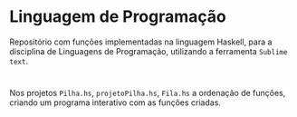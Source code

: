 # Linguagem de Programação

Repositório com funções implementadas na linguagem Haskell, para a disciplina de Linguagens de Programação, utilizando a ferramenta ```Sublime text```.

#

Nos projetos ```Pilha.hs```, ```projetoPilha.hs```, ```Fila.hs``` a ordenação de funções, criando um programa interativo com as funções criadas.  
